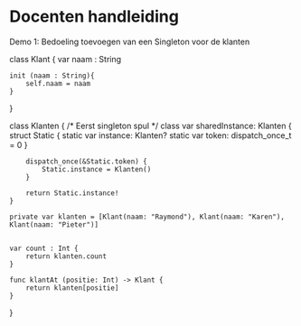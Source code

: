 # Docenten handleiding

Demo 1: Bedoeling toevoegen van een Singleton voor de klanten

class Klant {
    var naam : String
    
    init (naam : String){
        self.naam = naam
    }
}

class Klanten {
    /* Eerst singleton spul */
    class var sharedInstance: Klanten {
        struct Static {
            static var instance: Klanten?
            static var token: dispatch_once_t = 0
        }
        
        dispatch_once(&Static.token) {
            Static.instance = Klanten()
        }
        
        return Static.instance!
    }
    
    private var klanten = [Klant(naam: "Raymond"), Klant(naam: "Karen"), Klant(naam: "Pieter")]
 
    
    var count : Int {
        return klanten.count
    }
    
    func klantAt (positie: Int) -> Klant {
        return klanten[positie]
    }
}

